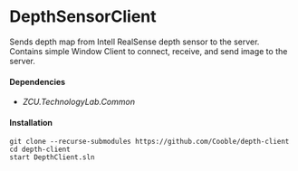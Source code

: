 # DepthSensorClient

Sends depth map from Intell RealSense depth sensor to the server.  
Contains simple Window Client to connect, receive, and send image to the server.

#### Dependencies
- *ZCU.TechnologyLab.Common*

#### Installation
```
git clone --recurse-submodules https://github.com/Cooble/depth-client
cd depth-client
start DepthClient.sln
```

